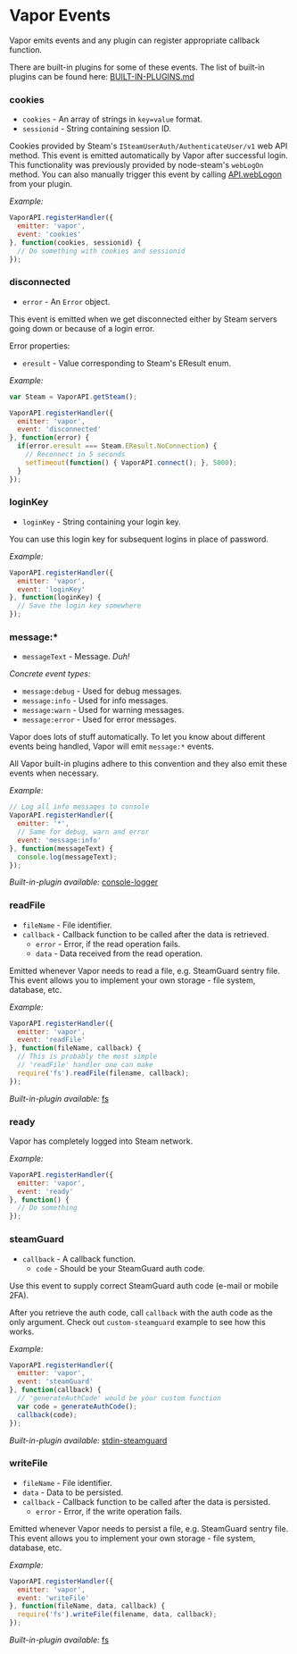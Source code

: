 # Vapor Events

Vapor emits events and any plugin can register appropriate callback function.

There are built-in plugins for some of these events. The list of built-in plugins can be found here: [BUILT-IN-PLUGINS.md](BUILT-IN-PLUGINS.md)

### cookies
* `cookies` - An array of strings in `key=value` format.
* `sessionid` - String containing session ID.

Cookies provided by Steam's `ISteamUserAuth/AuthenticateUser/v1` web API method. This event is emitted automatically by Vapor after successful login. This functionality was previously provided by node-steam's `webLogOn` method. You can also manually trigger this event by calling [API.webLogon](API.md#API+webLogOn) from your plugin.

*Example:*

```js
VaporAPI.registerHandler({
  emitter: 'vapor',
  event: 'cookies'
}, function(cookies, sessionid) {
  // Do something with cookies and sessionid
});
```

### disconnected
* `error` - An `Error` object.

This event is emitted when we get disconnected either by Steam servers going down or because of a login error.

Error properties:
* `eresult` - Value corresponding to Steam's EResult enum.

*Example:*

```js
var Steam = VaporAPI.getSteam();

VaporAPI.registerHandler({
  emitter: 'vapor',
  event: 'disconnected'
}, function(error) {
  if(error.eresult === Steam.EResult.NoConnection) {
    // Reconnect in 5 seconds
    setTimeout(function() { VaporAPI.connect(); }, 5000);
  }
});
```

### loginKey
* `loginKey` - String containing your login key.

You can use this login key for subsequent logins in place of password.

*Example:*

```js
VaporAPI.registerHandler({
  emitter: 'vapor',
  event: 'loginKey'
}, function(loginKey) {
  // Save the login key somewhere
});
```

### message:*
* `messageText` - Message. *Duh!*

*Concrete event types:*
* `message:debug` - Used for debug messages.
* `message:info` - Used for info messages.
* `message:warn` - Used for warning messages.
* `message:error` - Used for error messages.

Vapor does lots of stuff automatically. To let you know about different events being handled, Vapor will emit `message:*` events.

All Vapor built-in plugins adhere to this convention and they also emit these events when necessary.

*Example:*

```js
// Log all info messages to console
VaporAPI.registerHandler({
  emitter: '*',
  // Same for debug, warn and error
  event: 'message:info'
}, function(messageText) {
  console.log(messageText);
});
```

*Built-in-plugin available:* [console-logger](BUILT-IN-PLUGINS.md#module_console-logger)

### readFile
* `fileName` - File identifier.
* `callback` - Callback function to be called after the data is retrieved.
  * `error` - Error, if the read operation fails.
  * `data` - Data received from the read operation.

Emitted whenever Vapor needs to read a file, e.g. SteamGuard sentry file.
This event allows you to implement your own storage - file system, database, etc.

*Example:*

```js
VaporAPI.registerHandler({
  emitter: 'vapor',
  event: 'readFile'
}, function(fileName, callback) {
  // This is probably the most simple
  // 'readFile' handler one can make
  require('fs').readFile(filename, callback);
});
```

*Built-in-plugin available:* [fs](BUILT-IN-PLUGINS.md#module_fs)

### ready

Vapor has completely logged into Steam network.

*Example:*

```js
VaporAPI.registerHandler({
  emitter: 'vapor',
  event: 'ready'
}, function() {
  // Do something
});
```

### steamGuard
* `callback` - A callback function.
  * `code` - Should be your SteamGuard auth code.

Use this event to supply correct SteamGuard auth code (e-mail or mobile 2FA).

After you retrieve the auth code, call `callback` with the auth code as the only argument. Check out `custom-steamguard` example to see how this works.

*Example:*

```js
VaporAPI.registerHandler({
  emitter: 'vapor',
  event: 'steamGuard'
}, function(callback) {
  // 'generateAuthCode' would be your custom function
  var code = generateAuthCode();
  callback(code);
});
```

*Built-in-plugin available:* [stdin-steamguard](BUILT-IN-PLUGINS.md#module_stdin-steamguard)

### writeFile
* `fileName` - File identifier.
* `data` - Data to be persisted.
* `callback` - Callback function to be called after the data is persisted.
  * `error` - Error, if the write operation fails.

Emitted whenever Vapor needs to persist a file, e.g. SteamGuard sentry file.
This event allows you to implement your own storage - file system, database, etc.

*Example:*

```js
VaporAPI.registerHandler({
  emitter: 'vapor',
  event: 'writeFile'
}, function(fileName, data, callback) {
  require('fs').writeFile(filename, data, callback);
});
```

*Built-in-plugin available:* [fs](BUILT-IN-PLUGINS.md#module_fs)
